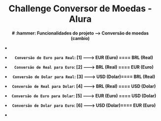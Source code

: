 <h1 align="center"> Challenge Conversor de Moedas - Alura </h1>

<h4 align="center"> 
# :hammer: Funcionalidades do projeto --> Conversão de moedas (cambio)
  
- 
- `Conversão de Euro para Real`:  [1] ---> EUR (Euro) ==== BRL (Real)
- `Conversão de Real para Euro`:  [2] ---> BRL (Real) ==== EUR (Euro)
- `Conversão de Dolar para Real`: [3] ---> USD (Dolar)==== BRL (Real)
- `Conversão de Real para Dolar`: [4] ---> BRL (Real) ==== USD (Dolar)
- `Conversão de Euro para Dolar`: [5] ---> EUR (Euro) ==== USD (Dolar)
- `Conversão de Dolar para Euro`: [6] ---> USD (Dolar)==== EUR (Euro)

- 
</h4>
